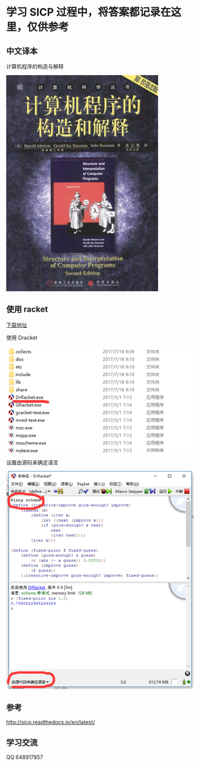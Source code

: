 # 学习 SICP 过程中，将答案都记录在这里，仅供参考
## 中文译本
计算机程序的构造与解释

![](img/3.jpg)
## 使用 racket
[下载地址](https://racket-lang.org/download/)

使用 Dracket

![](img/1.png)

设置由源码来确定语言

![](img/2.png)
## 参考
http://sicp.readthedocs.io/en/latest/
## 学习交流
QQ 648917857
